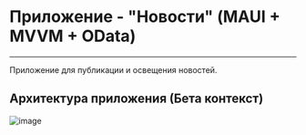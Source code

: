 # Приложение - "Новости" (MAUI + MVVM + OData)
---
Приложение для публикации и освещения новостей.


## Архитектура приложения (Бета контекст)
![image](https://github.com/MVasili34/maui-news-app/assets/117523384/02305c23-c649-42b9-90aa-d663f1e363a4)
<!--![image](https://github.com/MVasili34/maui-news-app/assets/117523384/cc71a27e-eb55-4d05-b1ab-b3408f31bb78)-->
<!--![image](https://github.com/MVasili34/maui-news-app/assets/117523384/843e65a5-6bc9-47ef-9341-c8fa6f793091)-->



